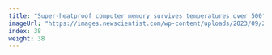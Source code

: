 ```yaml
---
title: "Super-heatproof computer memory survives temperatures over 500°C"
imageUrl: "https://images.newscientist.com/wp-content/uploads/2023/09/27110926/SEI_173494949.jpg?width=600"
index: 38
weight: 38
---
```

